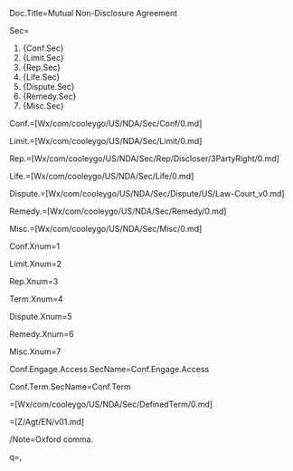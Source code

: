 Doc.Title=Mutual Non-Disclosure Agreement

Sec=<ol><li>{Conf.Sec}<li>{Limit.Sec}<li>{Rep.Sec}<li>{Life.Sec}<li>{Dispute.Sec}<li>{Remedy.Sec}<li>{Misc.Sec}</ol>

Conf.=[Wx/com/cooleygo/US/NDA/Sec/Conf/0.md]

Limit.=[Wx/com/cooleygo/US/NDA/Sec/Limit/0.md]

Rep.=[Wx/com/cooleygo/US/NDA/Sec/Rep/Discloser/3PartyRight/0.md]

Life.=[Wx/com/cooleygo/US/NDA/Sec/Life/0.md]

Dispute.=[Wx/com/cooleygo/US/NDA/Sec/Dispute/US/Law-Court_v0.md]

Remedy.=[Wx/com/cooleygo/US/NDA/Sec/Remedy/0.md]

Misc.=[Wx/com/cooleygo/US/NDA/Sec/Misc/0.md]

Conf.Xnum=1

Limit.Xnum=2

Rep.Xnum=3

Term.Xnum=4

Dispute.Xnum=5

Remedy.Xnum=6

Misc.Xnum=7

Conf.Engage.Access.SecName=Conf.Engage.Access

Conf.Term.SecName=Conf.Term

=[Wx/com/cooleygo/US/NDA/Sec/DefinedTerm/0.md]

=[Z/Agt/EN/v01.md]

/Note=Oxford comma.

q=,